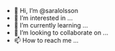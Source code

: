 - 👋 Hi, I’m @saralolsson
- 👀 I’m interested in ...
- 🌱 I’m currently learning ...
- 💞️ I’m looking to collaborate on ...
- 📫 How to reach me ...
